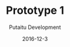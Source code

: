 ---
title: 'Prototype 1'
footer: d27bd9b77239ed4ed6384199c0867d749f549842
sections:
    -
        template: richTextSection
        text: ""
meta:
    id: c77fce72a07c9a39a2881353d0351f90b4f54efa
    parentId: ""
    language: en
date: '2016-12-3'
author: 'Putaitu Development'
permalink: /prototype-1/
layout: sectionPage
---
